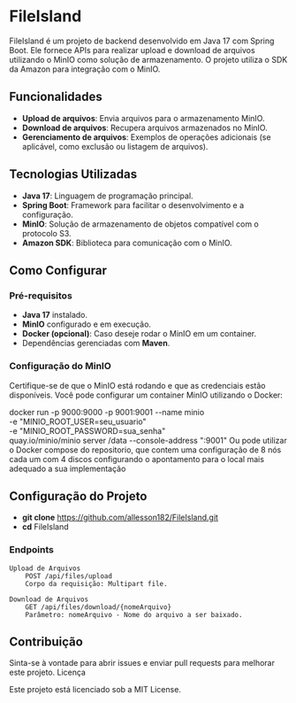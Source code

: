 # FileIsland

FileIsland é um projeto de backend desenvolvido em Java 17 com Spring Boot. Ele fornece APIs para realizar upload e download de arquivos utilizando o MinIO como solução de armazenamento. O projeto utiliza o SDK da Amazon para integração com o MinIO.

## Funcionalidades

- **Upload de arquivos**: Envia arquivos para o armazenamento MinIO.
- **Download de arquivos**: Recupera arquivos armazenados no MinIO.
- **Gerenciamento de arquivos**: Exemplos de operações adicionais (se aplicável, como exclusão ou listagem de arquivos).

## Tecnologias Utilizadas

- **Java 17**: Linguagem de programação principal.
- **Spring Boot**: Framework para facilitar o desenvolvimento e a configuração.
- **MinIO**: Solução de armazenamento de objetos compatível com o protocolo S3.
- **Amazon SDK**: Biblioteca para comunicação com o MinIO.

## Como Configurar

### Pré-requisitos

- **Java 17** instalado.
- **MinIO** configurado e em execução.
- **Docker (opcional)**: Caso deseje rodar o MinIO em um container.
- Dependências gerenciadas com **Maven**.

### Configuração do MinIO

Certifique-se de que o MinIO está rodando e que as credenciais estão disponíveis. Você pode configurar um container MinIO utilizando o Docker:


docker run -p 9000:9000 -p 9001:9001 --name minio \
  -e "MINIO_ROOT_USER=seu_usuario" \
  -e "MINIO_ROOT_PASSWORD=sua_senha" \
  quay.io/minio/minio server /data --console-address ":9001" 
  Ou pode utilizar o Docker compose do repositorio, que contem uma configuração de 8 nós cada um com 4 discos
  configurando o apontamento para o local mais adequado a sua implementação
## Configuração do Projeto

- **git clone** https://github.com/allesson182/FileIsland.git
- **cd** FileIsland

### Endpoints

    Upload de Arquivos
        POST /api/files/upload
        Corpo da requisição: Multipart file.

    Download de Arquivos
        GET /api/files/download/{nomeArquivo}
        Parâmetro: nomeArquivo - Nome do arquivo a ser baixado.

## Contribuição

Sinta-se à vontade para abrir issues e enviar pull requests para melhorar este projeto.
Licença

Este projeto está licenciado sob a MIT License.
